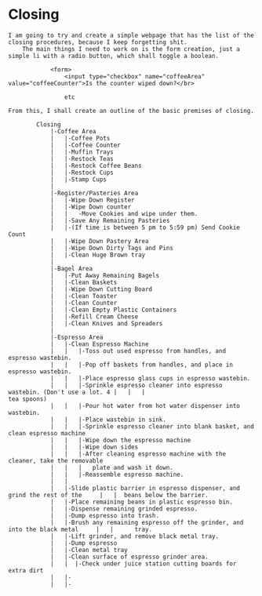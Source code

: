 Closing
=======

	I am going to try and create a simple webpage that has the list of the closing procedures, because I keep forgetting shit.
		The main things I need to work on is the form creation, just a simple li with a radio button, which shall toggle a boolean. 
								
				<form>
					<input type="checkbox" name="coffeeArea" value="coffeeCounter">Is the counter wiped down?</br>

					etc

	From this, I shall create an outline of the basic premises of closing. 

			Closing
				|-Coffee Area
				|	|-Coffee Pots
				|	|-Coffee Counter
				|	|-Muffin Trays
				|	|-Restock Teas
				|	|-Restock Coffee Beans
				|	|-Restock Cups
				|	|-Stamp Cups
				|
				|-Register/Pasteries Area
				|	|-Wipe Down Register
				|	|-Wipe Down counter
				|	|	-Move Cookies and wipe under them. 
				|	|-Save Any Remaining Pasteries
				|	|-(If time is between 5 pm to 5:59 pm) Send Cookie Count
				|	|-Wipe Down Pastery Area
				|	|-Wipe Down Dirty Tags and Pins
				|	|-Clean Huge Brown tray
				| 	
				|-Bagel Area
				|	|-Put Away Remaining Bagels
				|	|-Clean Baskets
				|	|-Wipe Down Cutting Board
				|	|-Clean Toaster
				|	|-Clean Counter
				|	|-Clean Empty Plastic Containers
				|	|-Refill Cream Cheese
				|	|-Clean Knives and Spreaders
				|
				|-Espresso Area
				|	|-Clean Espresso Machine
				|	|	|-Toss out used espresso from handles, and espresso wastebin.
				|	|	|-Pop off baskets from handles, and place in espresso wastebin.
				|	|	|-Place espresso glass cups in espresso wastebin.
				|	|	|-Sprinkle espresso cleaner into espresso wastebin. (Don't use a lot. 4	|   |	|														tea spoons)
				|	|	|-Pour hot water from hot water dispenser into wastebin. 
				|	|	|-Place wastebin in sink.
				|	|	|-Sprinkle espresso cleaner into blank basket, and clean espresso machine
				|	|	|-Wipe down the espresso machine
				|	|	|-Wipe down sides
				|	|	|-After cleaning espresso machine with the cleaner, take the removable 
				|	|	|	plate and wash it down.
				|	|	|-Reassemble espresso machine.
				|	|
				|	|-Slide plastic barrier in espresso dispenser, and grind the rest of the 	 |   |	beans below the barrier.
				|	|-Place remaining beans in plastic espresso bin.
				|	|-Dispense remaining grinded espresso.
				|	|-Dump espresso into trash.
				|	|-Brush any remaining espresso off the grinder, and into the black metal 	 |	 |		tray.
				|	|-Lift grinder, and remove black metal tray. 
				|	|-Dump espresso
				|	|-Clean metal tray
				|	|-Clean surface of espresso grinder area. 
				|	|  |-Check under juice station cutting boards for extra dirt
				|	|-
				|	|-  
